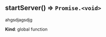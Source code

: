 <a name="startServer"></a>

## startServer() ⇒ <code>Promise.&lt;void&gt;</code>
ahgsdjagsdjg

**Kind**: global function  
